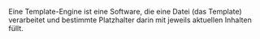 Eine Template-Engine ist eine Software, die eine Datei (das Template) verarbeitet und bestimmte Platzhalter darin mit jeweils aktuellen Inhalten füllt.